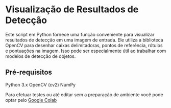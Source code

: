 # Visualização de Resultados de Detecção


Este script em Python fornece uma função conveniente para visualizar resultados de detecção em uma imagem de entrada. Ele utiliza a biblioteca OpenCV para desenhar caixas delimitadoras, pontos de referência, rótulos e pontuações na imagem. Isso pode ser especialmente útil ao trabalhar com modelos de detecção de objetos.

## Pré-requisitos
Python 3.x
OpenCV (cv2)
NumPy

Para efetuar testes ou até editar sem a preparação de ambiente você pode optar pelo [Google Colab ](https://colab.google/)